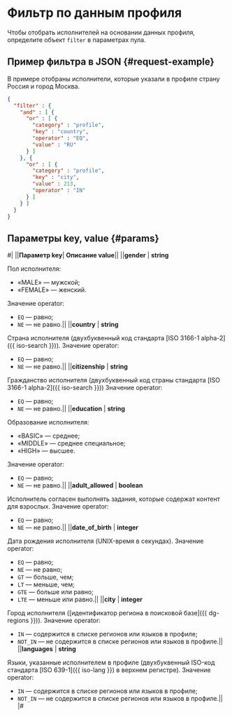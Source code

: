 # Фильтр по данным профиля

Чтобы отобрать исполнителей на основании данных профиля, определите объект `filter` в параметрах пула.

## Пример фильтра в JSON {#request-example}

В примере отобраны исполнители, которые указали в профиле страну Россия и город Москва.

```json
{
  "filter" : {
    "and" : [ {
      "or" : [ {
        "category" : "profile",
        "key" : "country",
        "operator" : "EQ",
        "value" : "RU"
      } ]
    }, {
      "or" : [ {
        "category" : "profile",
        "key" : "city",
        "value" : 213,
        "operator" : "IN"
      } ]
    } ]
  }
}
```

## Параметры key, value {#params}

#|
||**Параметр key**| **Описание value**||
||**gender** | **string**

Пол исполнителя:
- «MALE» — мужской;
- «FEMALE» — женский.

Значение operator:
- `EQ` — равно;
- `NE` — не равно.||
||**country** | **string**

Страна исполнителя (двухбуквенный код стандарта [ISO 3166-1 alpha-2]({{ iso-search }})).
Значение operator:
- `EQ` — равно;
- `NE` — не равно.||
||**citizenship** | **string**

Гражданство исполнителя (двухбуквенный код страны стандарта [ISO 3166-1 alpha-2]({{ iso-search }}))
Значение operator:
- `EQ` — равно;
- `NE` — не равно.||
||**education** | **string**

Образование исполнителя:
- «BASIC» — среднее;
- «MIDDLE» — среднее специальное;
- «HIGH» — высшее.

Значение operator:
- `EQ` — равно;
- `NE` — не равно.||
||**adult_allowed** | **boolean**

Исполнитель согласен выполнять задания, которые содержат контент для взрослых.
Значение operator:
- `EQ` — равно;
- `NE` — не равно.||
||**date_of_birth** | **integer**

Дата рождения исполнителя (UNIX-время в секундах).
Значение operator:
- `EQ` — равно;
- `NE` — не равно;
- `GT` — больше, чем;
- `LT` — меньше, чем;
- `GTE` — больше или равно;
- `LTE` — меньше или равно.||
||**city** | **integer**

Город исполнителя ([идентификатор региона в поисковой базе]({{ dg-regions }})).
Значение operator:
- `IN` — содержится в списке регионов или языков в профиле;
- `NOT_IN` — не содержится в списке регионов или языков в профиле.||
||**languages** | **string**

Языки, указанные исполнителем в профиле (двухбуквенный ISO-код стандарта [ISO 639-1]({{ iso-lang }}) в верхнем регистре).
Значение operator:
- `IN` — содержится в списке регионов или языков в профиле;
- `NOT_IN` — не содержится в списке регионов или языков в профиле.||
|#


